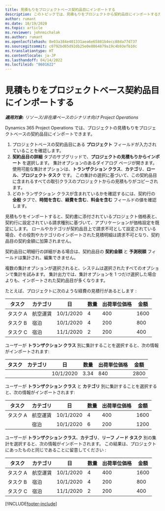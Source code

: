 ```yaml
---
title: 見積もりをプロジェクトベース契約品目にインポートする
description: このトピックでは、見積もりをプロジェクトから契約品目にインポートする方法について説明します。
author: rumant
ms.date: 10/19/2020
ms.topic: article
ms.reviewer: johnmichalak
ms.author: rumant
ms.openlocfilehash: 8e03a384e401331aea6e65881b4ecc88da77d737
ms.sourcegitcommit: c0792bd65d92db25e0e8864879a19c4b93efb10c
ms.translationtype: HT
ms.contentlocale: ja-JP
ms.lasthandoff: 04/14/2022
ms.locfileid: "8601622"
---
```

# <a name="import-an-estimate-to-a-project-based-contract-line"></a>見積もりをプロジェクトベース契約品目にインポートする

_**適用対象:** リソース/非在庫ベースのシナリオ向け Project Operations_

Dynamics 365 Project Operations では、プロジェクトの見積もりをプロジェクトベースの契約品目にインポートできます。

1. プロジェクトベースの契約品目にある **プロジェクト** フィールドが入力されていることを確認します。
2. **契約品目の詳細** タブのサブグリッドで、**プロジェクトの見積もりからインポート** を選択します。 集計オプションのあるダイアログ ページが開きます。 使用可能な集計オプションは、**トランザクション クラス**、**カテゴリ**、**ロール**、**プロジェクト タスク** です。 この集計の選択に基づいて、この契約品目に含まれるすべての取引クラスのプロジェクトからの見積もりがコピーされます。 
3. どのトランザクション クラスが含まれているかを確認するには、契約行の **全般** タブで、**時間を含む**、**経費を含む**、**料金を含む** フィールドの値を確認します。

見積もりをインポートすると、契約書に添付されているプロジェクト価格表と、契約行に設定されている請求種別に基づいて、アプリケーションが価格設定を既定にします。 ロールやカテゴリが契約品目上で請求不可として設定されている場合、その役割やカテゴリのインポートされた見積明細は請求不可となり、契約品目の契約金額に加算されません。

契約品目に明細行の詳細がある場合は、契約品目の **契約金額** と **予測税額** フィールドは集計され、編集できません。

複数の集計オプションが選択されると、システムは選択されたすべてのオプションで集計を試みます。 集計出力では、集計オプションを 1 つだけ選択した場合よりも、インポートされた契約品目が多くなります。

たとえば、プロジェクトに次のような経費の見積行があるとします :

| タスク​ | カテゴリ | 日 | 数量 | 出荷単位価格 | 金額 |
| --- | --- | --- | --- | --- | --- |
| タスク A | 航空運賃 | 10/1/2020 | 4 | 400 | 1600 |
| タスク B | 宿泊 | 10/1/2020 | 4 | 200 | 800 |
| タスク C | 宿泊 | 11/1/2020 | 2 | 200 | 400 |

ユーザーが **トランザクション クラス** 別に集計することを選択すると、次の情報がインポートされます:

| タスク​ | カテゴリ | 日 | 数量 | 出荷単位価格 | 金額 |
| --- | --- | --- | --- | --- | --- |
| &nbsp;  | &nbsp;  | 10/1/2020 | 3.34 | 840 | 2800 |

ユーザーが **トランザクション クラス** と **カテゴリ** 別に集計することを選択すると、次の情報がインポートされます:

| タスク​ | カテゴリ | 日 | 数量 | 出荷単位価格 | 金額 |
| --- | --- | --- | --- | --- | --- |
| タスク A | 航空運賃 | 10/1/2020 | 4 | 400 | 1600 |
| &nbsp;  | 宿泊 | 10/1/2020 | 6 | 200 | 1200 |

ユーザーが **トランザクション クラス**、**カテゴリ**、**リーフ ノード タスク** 別の集計を選択すると、次の情報がインポートされます。 この結果は、プロジェクトにあったものと同じであることに留意してください :

| タスク​ | カテゴリ | 日 | 数量 | 出荷単位価格 | 金額 |
| --- | --- | --- | --- | --- | --- |
| タスク A | 航空運賃 | 10/1/2020 | 4 | 400 | 1600 |
| タスク B | 宿泊 | 10/1/2020 | 4 | 200 | 800 |
| タスク C | 宿泊 | 11/1/2020 | 2 | 200 | 400 |


[!INCLUDE[footer-include](../includes/footer-banner.md)]